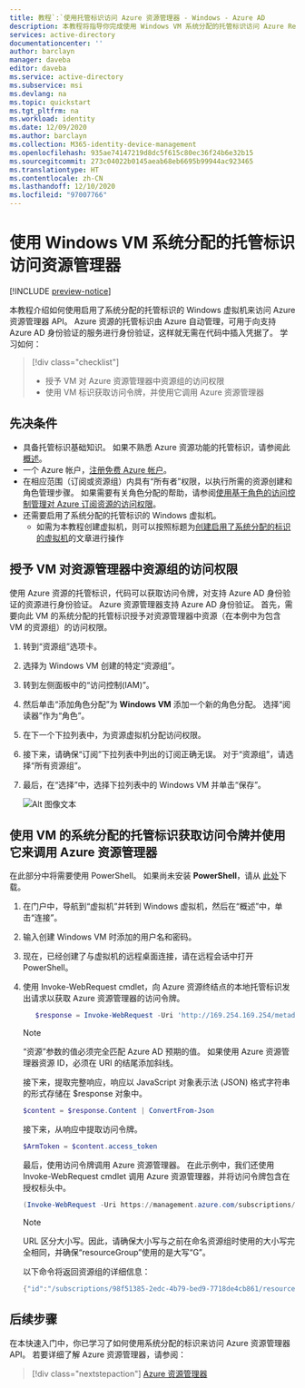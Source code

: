 ```yaml
---
title: 教程`:`使用托管标识访问 Azure 资源管理器 - Windows - Azure AD
description: 本教程将指导你完成使用 Windows VM 系统分配的托管标识访问 Azure Resource Manager 的过程。
services: active-directory
documentationcenter: ''
author: barclayn
manager: daveba
editor: daveba
ms.service: active-directory
ms.subservice: msi
ms.devlang: na
ms.topic: quickstart
ms.tgt_pltfrm: na
ms.workload: identity
ms.date: 12/09/2020
ms.author: barclayn
ms.collection: M365-identity-device-management
ms.openlocfilehash: 935ae74147219d8dc5f615c80ec36f24b6e32b15
ms.sourcegitcommit: 273c04022b0145aeab68eb6695b99944ac923465
ms.translationtype: HT
ms.contentlocale: zh-CN
ms.lasthandoff: 12/10/2020
ms.locfileid: "97007766"
---
```

# <a name="use-a-windows-vm-system-assigned-managed-identity-to-access-resource-manager"></a>使用 Windows VM 系统分配的托管标识访问资源管理器

[!INCLUDE [preview-notice](../../../includes/active-directory-msi-preview-notice.md)]

本教程介绍如何使用启用了系统分配的托管标识的 Windows 虚拟机来访问 Azure 资源管理器 API。 Azure 资源的托管标识由 Azure 自动管理，可用于向支持 Azure AD 身份验证的服务进行身份验证，这样就无需在代码中插入凭据了。 学习如何：

> [!div class="checklist"] 
> * 授予 VM 对 Azure 资源管理器中资源组的访问权限 
> * 使用 VM 标识获取访问令牌，并使用它调用 Azure 资源管理器

## <a name="prerequisites"></a>先决条件

- 具备托管标识基础知识。 如果不熟悉 Azure 资源功能的托管标识，请参阅此[概述](overview.md)。
- 一个 Azure 帐户，[注册免费 Azure 帐户](https://azure.microsoft.com/free/)。
- 在相应范围（订阅或资源组）内具有“所有者”权限，以执行所需的资源创建和角色管理步骤。 如果需要有关角色分配的帮助，请参阅[使用基于角色的访问控制管理对 Azure 订阅资源的访问权限](../../role-based-access-control/role-assignments-portal.md)。
- 还需要启用了系统分配的托管标识的 Windows 虚拟机。
  - 如需为本教程创建虚拟机，则可以按照标题为[创建启用了系统分配的标识的虚拟机](./qs-configure-portal-windows-vm.md#system-assigned-managed-identity)的文章进行操作

## <a name="grant-your-vm-access-to-a-resource-group-in-resource-manager"></a>授予 VM 对资源管理器中资源组的访问权限

使用 Azure 资源的托管标识，代码可以获取访问令牌，对支持 Azure AD 身份验证的资源进行身份验证。  Azure 资源管理器支持 Azure AD 身份验证。  首先，需要向此 VM 的系统分配的托管标识授予对资源管理器中资源（在本例中为包含 VM 的资源组）的访问权限。  

1.  转到“资源组”选项卡。 
2.  选择为 Windows VM 创建的特定“资源组”。 
3.  转到左侧面板中的“访问控制(IAM)”。 
4.  然后单击“添加角色分配”为 **Windows VM** 添加一个新的角色分配。  选择“阅读器”作为“角色”。 
5.  在下一个下拉列表中，为资源虚拟机分配访问权限。 
6.  接下来，请确保“订阅”下拉列表中列出的订阅正确无误。 对于“资源组”，请选择“所有资源组”。 
7.  最后，在“选择”中，选择下拉列表中的 Windows VM 并单击“保存”。

    ![Alt 图像文本](media/msi-tutorial-windows-vm-access-arm/msi-windows-permissions.png)

## <a name="get-an-access-token-using-the-vms-system-assigned-managed-identity-and-use-it-to-call-azure-resource-manager"></a>使用 VM 的系统分配的托管标识获取访问令牌并使用它来调用 Azure 资源管理器 

在此部分中将需要使用 PowerShell。  如果尚未安装 **PowerShell**，请从 [此处](/powershell/azure/)下载。 

1.  在门户中，导航到“虚拟机”并转到 Windows 虚拟机，然后在“概述”中，单击“连接”。 
2.  输入创建 Windows VM 时添加的用户名和密码。 
3.  现在，已经创建了与虚拟机的远程桌面连接，请在远程会话中打开 PowerShell。 
4.  使用 Invoke-WebRequest cmdlet，向 Azure 资源终结点的本地托管标识发出请求以获取 Azure 资源管理器的访问令牌。

    ```powershell
       $response = Invoke-WebRequest -Uri 'http://169.254.169.254/metadata/identity/oauth2/token?api-version=2018-02-01&resource=https://management.azure.com/' -Method GET -Headers @{Metadata="true"}
    ```
    
    > [!NOTE]
    > “资源”参数的值必须完全匹配 Azure AD 预期的值。 如果使用 Azure 资源管理器资源 ID，必须在 URI 的结尾添加斜线。
    
    接下来，提取完整响应，响应以 JavaScript 对象表示法 (JSON) 格式字符串的形式存储在 $response 对象中。 
    
    ```powershell
    $content = $response.Content | ConvertFrom-Json
    ```
    接下来，从响应中提取访问令牌。
    
    ```powershell
    $ArmToken = $content.access_token
    ```
    
    最后，使用访问令牌调用 Azure 资源管理器。 在此示例中，我们还使用 Invoke-WebRequest cmdlet 调用 Azure 资源管理器，并将访问令牌包含在授权标头中。
    
    ```powershell
    (Invoke-WebRequest -Uri https://management.azure.com/subscriptions/<SUBSCRIPTION ID>/resourceGroups/<RESOURCE GROUP>?api-version=2016-06-01 -Method GET -ContentType "application/json" -Headers @{ Authorization ="Bearer $ArmToken"}).content
    ```
    > [!NOTE] 
    > URL 区分大小写。因此，请确保大小写与之前在命名资源组时使用的大小写完全相同，并确保“resourceGroup”使用的是大写“G”。
        
    以下命令将返回资源组的详细信息：

    ```powershell
    {"id":"/subscriptions/98f51385-2edc-4b79-bed9-7718de4cb861/resourceGroups/DevTest","name":"DevTest","location":"westus","properties":{"provisioningState":"Succeeded"}}
    ```

## <a name="next-steps"></a>后续步骤

在本快速入门中，你已学习了如何使用系统分配的标识来访问 Azure 资源管理器 API。  若要详细了解 Azure 资源管理器，请参阅：

> [!div class="nextstepaction"]
>[Azure 资源管理器](../../azure-resource-manager/management/overview.md)